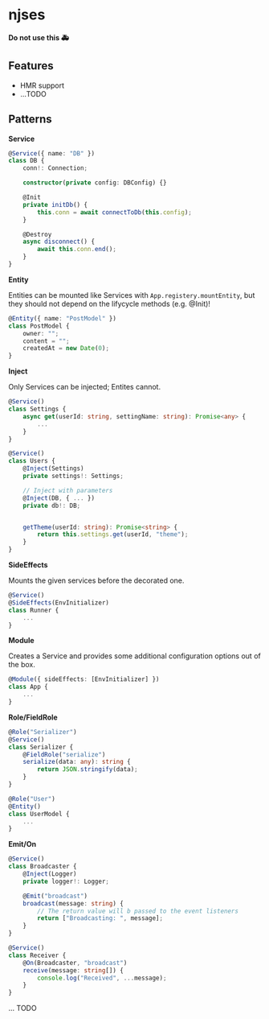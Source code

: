 # njses

**Do not use this 🚑**

## Features

-   HMR support
-   ...TODO

## Patterns

**Service**

```ts
@Service({ name: "DB" })
class DB {
    conn!: Connection;

    constructor(private config: DBConfig) {}

    @Init
    private initDb() {
        this.conn = await connectToDb(this.config);
    }

    @Destroy
    async disconnect() {
        await this.conn.end();
    }
}
```

**Entity**

Entities can be mounted like Services with `App.registery.mountEntity`,
but they should not depend on the lifycycle methods (e.g. @Init)!

```ts
@Entity({ name: "PostModel" })
class PostModel {
    owner: "";
    content = "";
    createdAt = new Date(0);
}
```

**Inject**

Only Services can be injected; Entites cannot.

```ts
@Service()
class Settings {
    async get(userId: string, settingName: string): Promise<any> {
        ...
    }
}

@Service()
class Users {
    @Inject(Settings)
    private settings!: Settings;

    // Inject with parameters
    @Inject(DB, { ... })
    private db!: DB;


    getTheme(userId: string): Promise<string> {
        return this.settings.get(userId, "theme");
    }
}
```

**SideEffects**

Mounts the given services before the decorated one.

```ts
@Service()
@SideEffects(EnvInitializer)
class Runner {
    ...
}
```

**Module**

Creates a Service and provides some additional configuration options out of the box.

```ts
@Module({ sideEffects: [EnvInitializer] })
class App {
    ...
}
```

**Role/FieldRole**

```ts
@Role("Serializer")
@Service()
class Serializer {
    @FieldRole("serialize")
    serialize(data: any): string {
        return JSON.stringify(data);
    }
}

@Role("User")
@Entity()
class UserModel {
    ...
}
```

**Emit/On**

```ts
@Service()
class Broadcaster {
    @Inject(Logger)
    private logger!: Logger;

    @Emit("broadcast")
    broadcast(message: string) {
        // The return value will b passed to the event listeners
        return ["Broadcasting: ", message];
    }
}

@Service()
class Receiver {
    @On(Broadcaster, "broadcast")
    receive(message: string[]) {
        console.log("Received", ...message);
    }
}
```

... TODO
